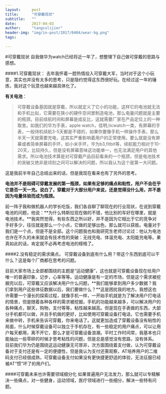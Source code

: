 ```yaml
---
layout:     post
title:      "可穿戴现状"
subtitle:   ""
date:       2017-04-03 
author:     "tangculijier"
header-img: "img/in-post/2017/0404/wear-bg.png"
tags:
    
---
```


#可穿戴现状
自我做华为watch已经将近一年了，想整理下自己做可穿戴的思路与感想。


####1.可穿戴现状：
去年我怀着一腔热情投入可穿戴大军，当时对于这个小玩意，其实也并没有太多的思考，只是隐约觉得这东西很好玩。在经过这一年的锤炼，我对这个玩意也越来越具体化了。

**有关电池**：
>可穿戴设备基因就是穿戴，所以就定义了它小的功能，这样它的电池就无法和手机比拟，它需要在狭小的硬件空间里制造电池，那么电量问题就是主要的瓶颈。目前续航时间和屏幕是成反比，这就需要厂家在产品定位上的一种取舍。如我们的华为手表，apple watch，佳明,ticwatch一类，有屏幕的手表，一般待机续航3-5天都是不错的，如果你要像手机一样操作手表，那么半天一天就需要充电，这其实严重影响着用户的正常使用。要么就是没有屏幕或者简单屏幕的手环，如小米手环，华为b3,fitbit等，续航能力相对于10-20天，比较持久，但是没有屏幕意味这功能单一，也无法满足用户的其他需求。所以电池技术算是对可穿戴产品目前看来的一个瓶颈，但是电池技术的突破又绝非是顷刻之间可以解决的问题，所以我认为这个是第一大问题。

这是我前半年自己总结出来的话，但是我现在看来也有了另外的思考。

**电池并不是阻碍可穿戴发展的第一瓶颈，如果有足够的痛点和粘性，用户不会在乎它是否一天一充。说白了，穿戴对于大部分用户来说，还是觉得没什么用，并不是因为电量体验而成为瓶颈。**

前一阵子我和做机器人的学长吃饭，我们各自聊了聊现在的行业现状，在说到穿戴电池的问题，他说：**为什么特斯拉现在做的不错，他比别的车好在哪里，就是电池技术。**我突然觉得，有些东西之所以好，并不是因为它相比于它的竞争对手好多少，往往就是那么一个小点，它做的足够出色，那么就可以获胜。电量对于我们是一个点，但是不是全部。这个问题我也和我研究生老师讨论过：他认为电池也许在不久的未来就会有技术性的突破：无线充电、体温充电、太阳能充电等。果真如此的话，肯定就不必再考虑电池的桎梏了。



####2.没有稳定的需求痛点。
可穿戴设备到底有什么用？带这个东西到底可以干什么？这是每个厂商都在思考的问题。

目前大家市场上全部都围绕的主题是“运动健康”，这也就是可穿戴设备现在给用户唯一的普遍印象，记步，心率等等。运动健康是有一定的市场，但是这个需求被挖掘完以后，可穿戴又应该解决用户什么问题，**我们能够拿到用户多少数据？我们拿到用户这些体征数据以后，我们要做什么？**这是困扰我的地方。我想这也许需要一个漫长的探索过程，就像手机一样，一开始手机就是为了解决用户打电话的情景，但是随着各种各样的需求被挖掘，手机的功能越来越多，可以解决用户的各种痛点，聊天，购物，支付等等，粘性越来越高。但是现在手表做的东西，大部分手机都可以做，并且手机做的更好，比如使用可穿戴设备打电话，它也需要手机来做中转，手机来告诉可穿戴，你来电话了。这就更加造成了穿戴设备没有粘性的局面，什么时候穿戴设备可以独立于手机存在，有一些稳定的用户痛点，可以让用户每天都用，离不开它，那么才是可穿戴设备浪潮。平时工作时间常，我基本也只能抽出一些零碎的时候才思考粘性的问题，但是总是感觉没有思路，没有体系。
目前我们华为仍是围绕这运动健康无可厚非，次方面围绕着支付做，认为可穿戴设备对于支付还是有一定的便捷性，但是我认为支付还需观察，AT培养用户的二维码支付已经很成熟，可穿戴设备支付如果没有更快捷更舒适的体验，无法征服已经被AT“惯”坏了的用户们。


####可穿戴未来也许需要领域细分化
如果普遍用户无法发力，那么就可以专精解决一些痛点，对一些健身，运动领域，医疗领域进行一些细分，解决一些特有问题。





